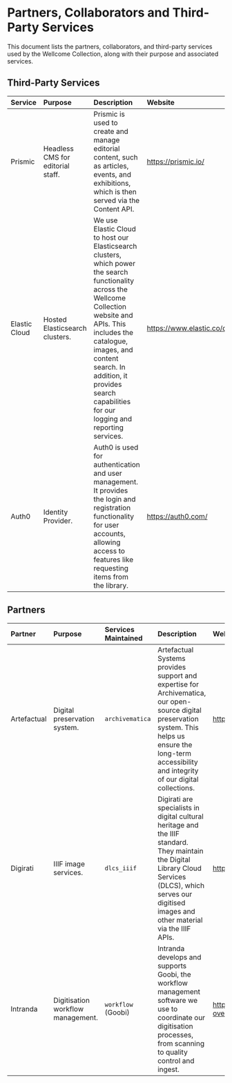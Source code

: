 # Partners, Collaborators and Third-Party Services

This document lists the partners, collaborators, and third-party services used by the Wellcome Collection, along with their purpose and associated services.

## Third-Party Services

| Service | Purpose | Description | Website |
| :--- | :--- | :--- | :--- |
| Prismic | Headless CMS for editorial staff. | Prismic is used to create and manage editorial content, such as articles, events, and exhibitions, which is then served via the Content API. | https://prismic.io/ |
| Elastic Cloud | Hosted Elasticsearch clusters. | We use Elastic Cloud to host our Elasticsearch clusters, which power the search functionality across the Wellcome Collection website and APIs. This includes the catalogue, images, and content search. In addition, it provides search capabilities for our logging and reporting services. | https://www.elastic.co/cloud |
| Auth0 | Identity Provider. | Auth0 is used for authentication and user management. It provides the login and registration functionality for user accounts, allowing access to features like requesting items from the library. | https://auth0.com/ |

## Partners

| Partner | Purpose | Services Maintained | Description | Website |
| :--- | :--- | :--- | :--- | :--- |
| Artefactual | Digital preservation system. | `archivematica` | Artefactual Systems provides support and expertise for Archivematica, our open-source digital preservation system. This helps us ensure the long-term accessibility and integrity of our digital collections. | https://www.artefactual.com/ |
| Digirati | IIIF image services. | `dlcs_iiif` | Digirati are specialists in digital cultural heritage and the IIIF standard. They maintain the Digital Library Cloud Services (DLCS), which serves our digitised images and other material via the IIIF APIs. | https://digirati.com/ |
| Intranda | Digitisation workflow management. | `workflow` (Goobi) | Intranda develops and supports Goobi, the workflow management software we use to coordinate our digitisation processes, from scanning to quality control and ingest. | https://www.intranda.com/en/digiverso/goobi/goobi-overview/ |